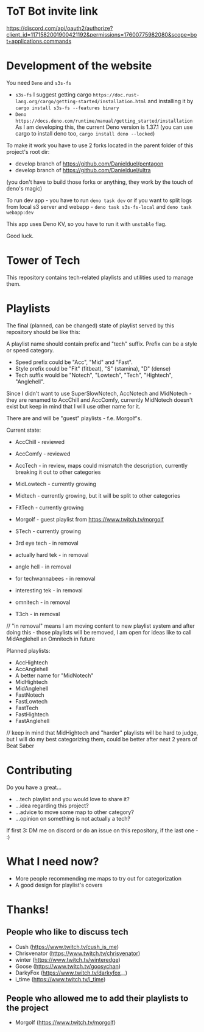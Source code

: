 # ToT Bot invite link

https://discord.com/api/oauth2/authorize?client_id=1171582001900421192&permissions=17600775982080&scope=bot+applications.commands
# Development of the website

You need `Deno` and `s3s-fs`
* `s3s-fs`
  I suggest getting cargo
  `https://doc.rust-lang.org/cargo/getting-started/installation.html`
  and installing it by `cargo install s3s-fs --features binary`
* `Deno`
  `https://docs.deno.com/runtime/manual/getting_started/installation`
  As I am developing this, the current Deno version is 1.37.1
  (you can use cargo to install deno too, `cargo install deno --locked`)

To make it work you have to use 2 forks located in the parent folder of this project's root dir:

* develop branch of https://github.com/Danielduel/pentagon
* develop branch of https://github.com/Danielduel/ultra

(you don't have to build those forks or anything, they work by the touch of deno's magic)

To run dev app - you have to run `deno task dev` or if you want to split logs from
local s3 server and webapp - `deno task s3s-fs-local` and `deno task webapp:dev`

This app uses Deno KV, so you have to run it with `unstable` flag.

Good luck.

# Tower of Tech

This repository contains tech-related playlists and utilities used to manage them.

# Playlists

The final (planned, can be changed) state of playlist served by this repository should be like this:

A playlist name should contain prefix and "tech" suffix.
Prefix can be a style or speed category.
* Speed prefix could be "Acc", "Mid" and "Fast".
* Style prefix could be "Fit" (fitbeat), "S" (stamina), "D" (dense) 
* Tech suffix would be "Notech", "Lowtech", "Tech", "Hightech", "Anglehell".

Since I didn't want to use SuperSlowNotech, AccNotech and MidNotech - they are renamed to AccChill and AccComfy, currently MidNotech doesn't exist
but keep in mind that I will use other name for it.

There are and will be "guest" playlists - f.e. Morgolf's.

Current state:

* AccChill - reviewed
* AccComfy - reviewed
* AccTech - in review, maps could mismatch the description, currently breaking it out to other categories

* MidLowtech - currently growing
* Midtech - currently growing, but it will be split to other categories

* FitTech - currently growing

* Morgolf - guest playlist from https://www.twitch.tv/morgolf

* STech - currently growing

* 3rd eye tech - in removal
* actually hard tek - in removal
* angle hell - in removal
* for techwannabees - in removal
* interesting tek - in removal
* omnitech - in removal
* T3ch - in removal

// "in removal" means I am moving content to new playlist system and after doing this - those playlists will be removed, I am open for ideas like 
to call MidAnglehell an Omnitech in future

Planned playlists:

* AccHightech
* AccAnglehell
* A better name for "MidNotech"
* MidHightech
* MidAnglehell
* FastNotech
* FastLowtech
* FastTech
* FastHightech
* FastAnglehell

// keep in mind that MidHightech and "harder" playlists will be hard to judge, but I will do my best categorizing them, could be better after
next 2 years of Beat Saber

# Contributing

Do you have a great...
* ...tech playlist and you would love to share it?
* ...idea regarding this project?
* ...advice to move some map to other category?
* ...opinion on something is not actually a tech?

If first 3: DM me on discord or do an issue on this repository, if the last one - :)

# What I need now?

* More people recommending me maps to try out for categorization
* A good design for playlist's covers

# Thanks!

## People who like to discuss tech
- Cush (https://www.twitch.tv/cush_is_me)
- Chrisvenator (https://www.twitch.tv/chrisvenator)
- winter (https://www.twitch.tv/winteredge)
- Goose (https://www.twitch.tv/goosychan)
- DarkyFox (https://www.twitch.tv/darkyfox__)
- i_time (https://www.twitch.tv/i_time)


## People who allowed me to add their playlists to the project
- Morgolf (https://www.twitch.tv/morgolf)

